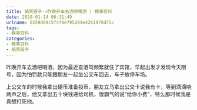 ```yaml
---
title: 搞笑段子->昨晚开车去酒吧喝酒 | 糗事百科
date: 2020-01-14 06:31:49
urlname: 0259d09c5f4f8e795204e4261970d75c
tags: 
- 糗事百科
categories:
- 糗事百科
- 搞笑段子
---
```

昨晚开车去酒吧喝酒，因为最近查酒驾频繁就住了宾馆，早起出发才发现今天限号，因为怕罚款只能跟朋友一起坐公交车回去，车子放停车场。

上公交车的时候我拿出硬币准备投币，朋友立马拿出公交卡说我有卡，等到滴滴响两声之后，他又拿出五十块钱递给司机，很霸气的说“给你小费”，特么那时候我是真想打死他。


